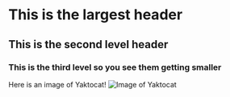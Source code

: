 # This is the largest header
## This is the second level header
### This is the third level so you see them getting smaller
Here is an image of Yaktocat!
![Image of Yaktocat](https://octodex.github.com/images/yaktocat.png)
